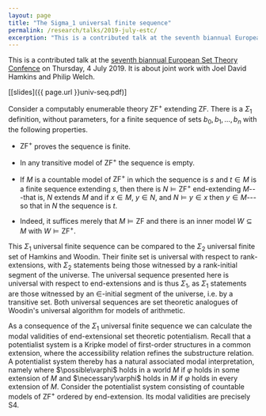 ```yaml
---
layout: page
title: "The Sigma_1 universal finite sequence"
permalink: /research/talks/2019-july-estc/
excerption: "This is a contributed talk at the seventh biannual European Set Theory Confence on Thursday, 4 July 2019. It is about joint work with Joel David Hamkins and Philip Welch. Consider a computably enumerable theory ZF^+ extending ZF..."
---
```


This is a contributed talk at the [seventh biannual European Set Theory Confence](https://sites.google.com/view/estc2019/estc-2019) on Thursday, 4 July 2019. It is about joint work with Joel David Hamkins and Philip Welch. 

[[slides]({{ page.url }}univ-seq.pdf)]

Consider a computably enumerable theory $\mathsf{ZF}^+$ extending $\mathsf{ZF}$. There is a $\Sigma_1$ definition, without parameters, for a finite sequence of sets $b_0, b_1, \ldots, b_n$ with the following properties.

* $\mathsf{ZF}^+$ proves the sequence is finite.

* In any transitive model of $\mathsf{ZF}^+$ the sequence is empty.

* If $M$ is a countable model of $\mathsf{ZF}^+$ in which the sequence is $s$ and $t \in M$ is a finite sequence extending $s$, then there is $N \models \mathsf{ZF}^+$ end-extending  $M$---that is, $N$ extends $M$ and if $x \in M$, $y \in N$, and $N \models y \in x$ then $y \in M$---so that in $N$ the sequence is $t$.

* Indeed, it suffices merely that $M \models \mathsf{ZF}$ and there is an inner model $W \subseteq M$ with $W \models \mathsf{ZF}^+$.

This $\Sigma_1$ universal finite sequence can be compared to the $\Sigma_2$ universal finite set of Hamkins and Woodin. Their finite set is universal with respect to rank-extensions, with $\Sigma_2$ statements being those witnessed by a rank-initial segment of the universe. The universal sequence presented here is universal with respect to end-extensions and is thus $\Sigma_1$, as $\Sigma_1$ statements are those witnessed by an $\in$-initial segment of the universe, i.e. by a transitive set. Both universal sequences are set theoretic analogues of Woodin's universal algorithm for models of arithmetic.

As a consequence of the $\Sigma_1$ universal finite sequence we can calculate the modal validities of end-extensional set theoretic potentialism. Recall that a potentialist system is a Kripke model of first-order structures in a common extension, where the accessibility relation refines the substructure relation. A potentialist system thereby has a natural associated modal interpretation, namely where $\possible\varphi$ holds in a world $M$ if $\varphi$ holds in some extension of $M$ and $\necessary\varphi$ holds in $M$ if $\varphi$ holds in every extension of $M$. Consider the potentialist system consisting of countable models of $\mathsf{ZF}^+$ ordered by end-extension. Its modal validities are precisely $\mathsf{S4}$.
